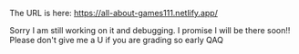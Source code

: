 The URL is here: https://all-about-games111.netlify.app/

Sorry I am still working on it and debugging. I promise I will be there soon!! Please don't give me a U if you are grading so early QAQ